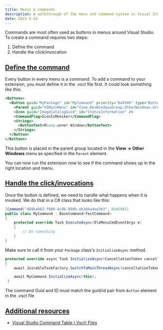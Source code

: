 ```yaml
---
title: Menus & commands
description: A walkthrough of the menu and command system in Visual Studio
date: 2021-5-24
---
```


Commands are most often used as buttons in menus around Visual Studio. To create a command requires two steps:

1. Define the command
2. Handle the click/invocation

## [Define the command](#define-the-command)
Every button in every menu is a command. To add a command to your extension, you must define it in the .vsct file first. It could look something like this:

```xml
<Buttons>
  <Button guid="MyPackage" id="MyCommand" priority="0x0105" type="Button">
    <Parent guid="VSMainMenu" id="View.DevWindowsGroup.OtherWindows.Group1"/>
    <Icon guid="ImageCatalogGuid" id="StatusInformation" />
    <CommandFlag>IconIsMoniker</CommandFlag>
    <Strings>
      <ButtonText>R&amp;unner Window</ButtonText>
    </Strings>
  </Button>
</Buttons>
```

This button is placed in the parent group located in the **View -> Other Windows** menu as specified in the `Parent` element.

You can now run the extension now to see if the command shows up in the right location and menu.

## [Handle the click/invocations](#handle-the-click)
Once the button is defined, we need to handle what happens when it is invoked. We do that in a C# class that looks like this:

```csharp
[Command("489ba882-f600-4c8b-89db-eb366a4ee3b3", 0x0100)]
public class MyCommand : BaseCommand<TestCommand>
{
    protected override Task ExecuteAsync(OleMenuCmdEventArgs e)
    {
        // Do something
    }
}
```

Make sure to call it from your `Package` class's `InitializeAsync` method.

```csharp
protected override async Task InitializeAsync(CancellationToken cancellationToken, IProgress<ServiceProgressData> progress)
{
    await JoinableTaskFactory.SwitchToMainThreadAsync(cancellationToken);

    await MyCommand.InitializeAsync(this);
 }    
```

The command Guid and ID must match the guid/id pair from `Button` element in the .vsct file

## [Additional resources](#additional-resources)

* [Visual Studio Command Table (.Vsct) Files](https://docs.microsoft.com/visualstudio/extensibility/internals/visual-studio-command-table-dot-vsct-files)

